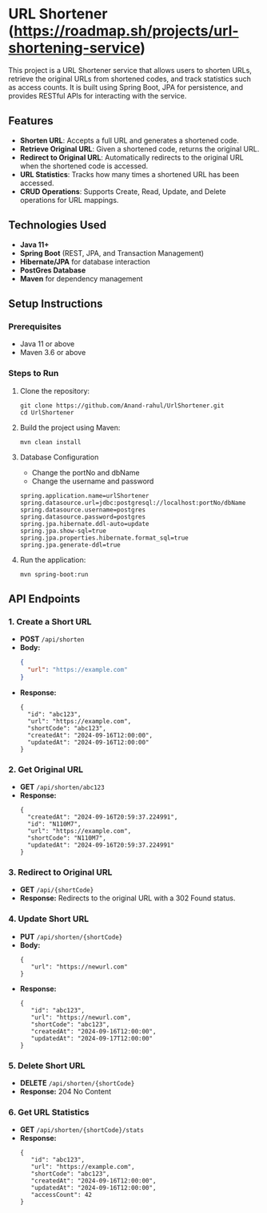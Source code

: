 # URL Shortener  (https://roadmap.sh/projects/url-shortening-service)

This project is a URL Shortener service that allows users to shorten URLs, retrieve the original URLs from shortened codes, and track statistics such as access counts. It is built using Spring Boot, JPA for persistence, and provides RESTful APIs for interacting with the service.

## Features

- **Shorten URL**: Accepts a full URL and generates a shortened code.
- **Retrieve Original URL**: Given a shortened code, returns the original URL.
- **Redirect to Original URL**: Automatically redirects to the original URL when the shortened code is accessed.
- **URL Statistics**: Tracks how many times a shortened URL has been accessed.
- **CRUD Operations**: Supports Create, Read, Update, and Delete operations for URL mappings.

## Technologies Used

- **Java 11+**
- **Spring Boot** (REST, JPA, and Transaction Management)
- **Hibernate/JPA** for database interaction
- **PostGres Database**
- **Maven** for dependency management

## Setup Instructions

### Prerequisites

- Java 11 or above
- Maven 3.6 or above

### Steps to Run

1. Clone the repository:

   ```
   git clone https://github.com/Anand-rahul/UrlShortener.git
   cd UrlShortener

2. Build the project using Maven:

   ```
   mvn clean install

3. Database Configuration

     - Change the portNo and dbName 
     - Change the username and password
  
    ```
    spring.application.name=urlShortener
    spring.datasource.url=jdbc:postgresql://localhost:portNo/dbName
    spring.datasource.username=postgres
    spring.datasource.password=postgres
    spring.jpa.hibernate.ddl-auto=update
    spring.jpa.show-sql=true
    spring.jpa.properties.hibernate.format_sql=true
    spring.jpa.generate-ddl=true
3. Run the application:

   ```
   mvn spring-boot:run

## API Endpoints

### 1. Create a Short URL

- **POST** `/api/shorten`
- **Body:** 
  ```json
  {
    "url": "https://example.com"
  }
- **Response:**
  ```
  {
    "id": "abc123",
    "url": "https://example.com",
    "shortCode": "abc123",
    "createdAt": "2024-09-16T12:00:00",
    "updatedAt": "2024-09-16T12:00:00"
  }

### 2. Get Original URL

- **GET** `/api/shorten/abc123`
- **Response:**
  ```
  {
    "createdAt": "2024-09-16T20:59:37.224991",
    "id": "N110M7",
    "url": "https://example.com",
    "shortCode": "N110M7",
    "updatedAt": "2024-09-16T20:59:37.224991"
  }

### 3. Redirect to Original URL

- **GET** `/api/{shortCode}`
- **Response:** Redirects to the original URL with a 302 Found status.

### 4. Update Short URL

- **PUT** `/api/shorten/{shortCode}`
- **Body:** 
    ```
    {
       "url": "https://newurl.com"
    }
- **Response:**
   ```
   {
      "id": "abc123",
      "url": "https://newurl.com",
      "shortCode": "abc123",
      "createdAt": "2024-09-16T12:00:00",
      "updatedAt": "2024-09-17T12:00:00"
   }
   
### 5. Delete Short URL

- **DELETE** `/api/shorten/{shortCode}`
- **Response:** 204 No Content

### 6. Get URL Statistics

- **GET** `/api/shorten/{shortCode}/stats`
- **Response:** 
     ```
     {
        "id": "abc123",
        "url": "https://example.com",
        "shortCode": "abc123",
        "createdAt": "2024-09-16T12:00:00",
        "updatedAt": "2024-09-16T12:00:00",
        "accessCount": 42
     }

